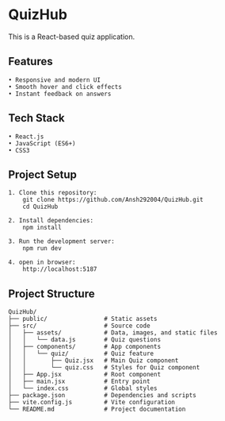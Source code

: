 # QuizHub

This is a React-based quiz application.
## Features
	• Responsive and modern UI
	• Smooth hover and click effects
	• Instant feedback on answers

## Tech Stack
	• React.js
	• JavaScript (ES6+)
	• CSS3
 ## Project Setup
	1. Clone this repository:
 	 	git clone https://github.com/Ansh292004/QuizHub.git
  	 	cd QuizHub
	 
	2. Install dependencies:
 		npm install
   
   	3. Run the development server:
		npm run dev

  	4. open in browser:
   		http://localhost:5187
## Project Structure
	QuizHub/
	├── public/                # Static assets
	├── src/                   # Source code
	│   ├── assets/            # Data, images, and static files
	│   │   └── data.js        # Quiz questions
	│   ├── components/        # App components
	│   │   └── quiz/          # Quiz feature
	│   │       ├── Quiz.jsx   # Main Quiz component
	│   │       └── quiz.css   # Styles for Quiz component
	│   ├── App.jsx            # Root component
	│   ├── main.jsx           # Entry point
	│   └── index.css          # Global styles
	├── package.json           # Dependencies and scripts
	├── vite.config.js         # Vite configuration
	└── README.md              # Project documentation
	

